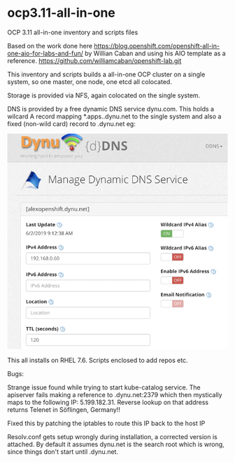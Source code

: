 # ocp3.11-all-in-one
OCP 3.11 all-in-one inventory and scripts files

Based on the work done here https://blog.openshift.com/openshift-all-in-one-aio-for-labs-and-fun/  by Willian Caban and using his AIO template as a reference. https://github.com/williamcaban/openshift-lab.git

This inventory and scripts builds a all-in-one OCP cluster on a single system, so one master, one node, one etcd all colocated.

Storage is provided via NFS, again colocated on the single system.

DNS is provided by a free dynamic DNS service dynu.com. This holds a wilcard A record mapping *.apps.<host>.dynu.net to the single system and also a fixed (non-wild card) record to <host>.dynu.net eg:
  
![alt text](https://github.com/alexgroom/ocp3.11-all-in-one/blob/master/dynu.png)

This all installs on RHEL 7.6. Scripts enclosed to add repos etc.

Bugs:

Strange issue found while trying to start kube-catalog service. The apiserver fails making a reference to <HOST>.dynu.net:2379 which then mystically maps to the following IP: 5.199.182.31.
Reverse lookup on that address returns Telenet in Söflingen, Germany!!

Fixed this by patching the iptables to route this IP back to the host IP

Resolv.conf gets setup wrongly during installation, a corrected version is attached. By default it assumes dynu.net is the search root which is wrong, since things don't start until <host>.dynu.net.
